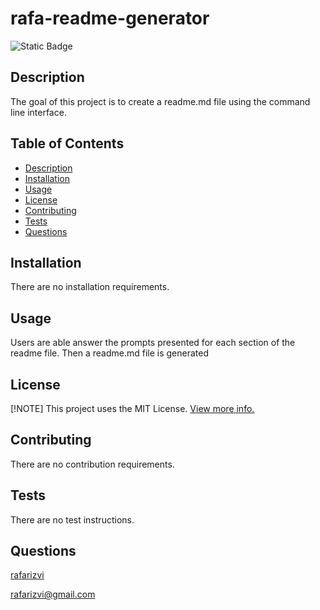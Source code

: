 # rafa-readme-generator

![Static Badge](https://img.shields.io/badge/License-MIT-blue)

## <a id="descr"></a> Description

The goal of this project is to create a readme.md file using the command line interface.

## Table of Contents
* [Description](#descr)
* [Installation](#install)
* [Usage](#usg)
* [License](#licen)
* [Contributing ](#contr)
* [Tests](#tests)
* [Questions](#qst)

## <a id="install"></a> Installation

There are no installation requirements.

## <a id="usg"></a> Usage

Users are able answer the prompts presented for each section of the readme file. Then a readme.md file is generated

## <a id="licen"></a> License

[!NOTE] 
This project uses the MIT License.
[View more info.](https://github.com/git/git-scm.com/blob/main/MIT-LICENSE.txt)

## <a id="contr"></a> Contributing 
There are no contribution requirements.

## <a id="tests"></a> Tests
There are no test instructions.

## <a id="qst"></a> Questions
[rafarizvi](https://github.com/rafarizvi)

rafarizvi@gmail.com 
